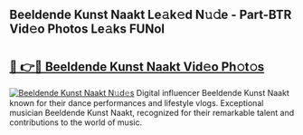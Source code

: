 ## Beeldende Kunst Naakt Le𝚊k𝚎d N𝚞𝚍e - Part-BTR Vid𝚎o Photos Le𝚊ks FUNol

# <h2><a href="http://fb0qc1.evod.top/?m=Beeldende+Kunst+Naakt">🔗 👉🔴 Beeldende Kunst Naakt Vid𝚎o Ph𝚘t𝚘s</a></h2>

[![Beeldende Kunst Naakt N𝚞d𝚎s](https://i.imgur.com/8V9OHl7.gif)](http://fb0qc1.evod.top/?m=Beeldende+Kunst+Naakt)
Digital influencer Beeldende Kunst Naakt known for their dance performances and lifestyle vlogs. Exceptional musician Beeldende Kunst Naakt, recognized for their remarkable talent and contributions to the world of music. 
